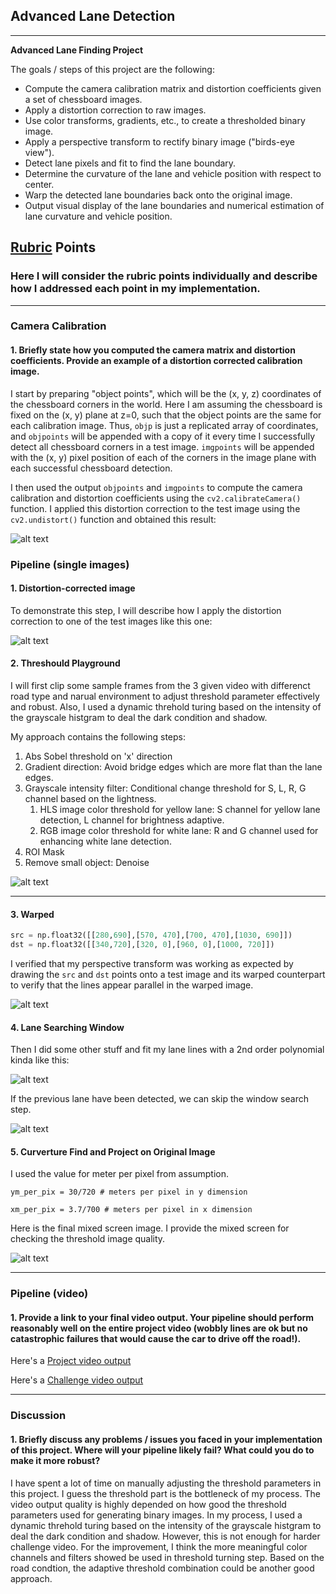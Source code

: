 
## Advanced Lane Detection

---

**Advanced Lane Finding Project**

The goals / steps of this project are the following:

* Compute the camera calibration matrix and distortion coefficients given a set of chessboard images.
* Apply a distortion correction to raw images.
* Use color transforms, gradients, etc., to create a thresholded binary image.
* Apply a perspective transform to rectify binary image ("birds-eye view").
* Detect lane pixels and fit to find the lane boundary.
* Determine the curvature of the lane and vehicle position with respect to center.
* Warp the detected lane boundaries back onto the original image.
* Output visual display of the lane boundaries and numerical estimation of lane curvature and vehicle position.

[//]: # (Image References)

[image1]: ./output_images/undistort_effect.png "Undistorted1"
[image2]: ./output_images/undistort_test.png "Undistorted2"
[image3]: ./output_images/threshold_determination1.png "threshold_determination"
[image4]: ./output_images/perspective_trans.png "perspective_trans"
[image5]: ./output_images/hist.png "hist_show"
[image6]: ./output_images/sliding_window.png "sliding_window"
[image7]: ./output_images/previous_find.png "previous_find"
[image8]: ./output_images/project_back.png "project_back"
[image11]: ./output_images/chessboard_cornerfind.png "chessboard_cornerfind"

## [Rubric](https://review.udacity.com/#!/rubrics/571/view) Points

### Here I will consider the rubric points individually and describe how I addressed each point in my implementation.  

---

### Camera Calibration

#### 1. Briefly state how you computed the camera matrix and distortion coefficients. Provide an example of a distortion corrected calibration image.

I start by preparing "object points", which will be the (x, y, z) coordinates of the chessboard corners in the world. Here I am assuming the chessboard is fixed on the (x, y) plane at z=0, such that the object points are the same for each calibration image.  Thus, `objp` is just a replicated array of coordinates, and `objpoints` will be appended with a copy of it every time I successfully detect all chessboard corners in a test image.  `imgpoints` will be appended with the (x, y) pixel position of each of the corners in the image plane with each successful chessboard detection.  

I then used the output `objpoints` and `imgpoints` to compute the camera calibration and distortion coefficients using the `cv2.calibrateCamera()` function.  I applied this distortion correction to the test image using the `cv2.undistort()` function and obtained this result: 

![alt text][image11]

### Pipeline (single images)

#### 1. Distortion-corrected image

To demonstrate this step, I will describe how I apply the distortion correction to one of the test images like this one:

![alt text][image2]

#### 2. Threshould Playground

I will first clip some sample frames from the 3 given video with differenct road type and narual environment to adjust threshold parameter effectively and robust. Also, I used a dynamic threhold turing based on the intensity of the grayscale histgram to deal the dark condition and shadow.

My approach contains the following steps:

1. Abs Sobel threshold on 'x' direction
2. Gradient direction: Avoid bridge edges which are more flat than the lane edges.
3. Grayscale intensity filter: Conditional change threshold for S, L, R, G channel based on the lightness. 
    1. HLS image color threshold for yellow lane: S channel for yellow lane detection, L channel for brightness adaptive.
    2. RGB image color threshold for white lane: R and G channel used for enhancing white lane detection.
4. ROI Mask
5. Remove small object: Denoise

![alt text][image3]

--- 

#### 3. Warped

```python
src = np.float32([[280,690],[570, 470],[700, 470],[1030, 690]])
dst = np.float32([[340,720],[320, 0],[960, 0],[1000, 720]])
```

I verified that my perspective transform was working as expected by drawing the `src` and `dst` points onto a test image and its warped counterpart to verify that the lines appear parallel in the warped image.

![alt text][image4]

#### 4. Lane Searching Window

Then I did some other stuff and fit my lane lines with a 2nd order polynomial kinda like this:

![alt text][image6]

If the previous lane have been detected, we can skip the window search step.

![alt text][image7]

#### 5. Curverture Find and Project on Original Image

I used the value for meter per pixel from assumption.

```ym_per_pix = 30/720 # meters per pixel in y dimension```

```xm_per_pix = 3.7/700 # meters per pixel in x dimension```

Here is the final mixed screen image. I provide the mixed screen for checking the threshold image quality.

![alt text][image8]

---

### Pipeline (video)

#### 1. Provide a link to your final video output.  Your pipeline should perform reasonably well on the entire project video (wobbly lines are ok but no catastrophic failures that would cause the car to drive off the road!).

Here's a [Project video output](https://youtu.be/4_siFy8VVpg)

Here's a [Challenge video output](https://youtu.be/NUhzezyGM7o)

---

### Discussion

#### 1. Briefly discuss any problems / issues you faced in your implementation of this project.  Where will your pipeline likely fail?  What could you do to make it more robust?

I have spent a lot of time on manually adjusting the threshold parameters in this project. I guess the threshold part is the bottleneck of my process. The video output quality is highly depended on how good the threshold parameters used for generating binary images. In my process, I used a dynamic threhold turing based on the intensity of the grayscale histgram to deal the dark condition and shadow. However, this is not enough for harder challenge video. For the improvement, I think the more meaningful color channels and filters showed be used in threshold turning step. Based on the road condtion, the adaptive threshold combination could be another good approach.  
